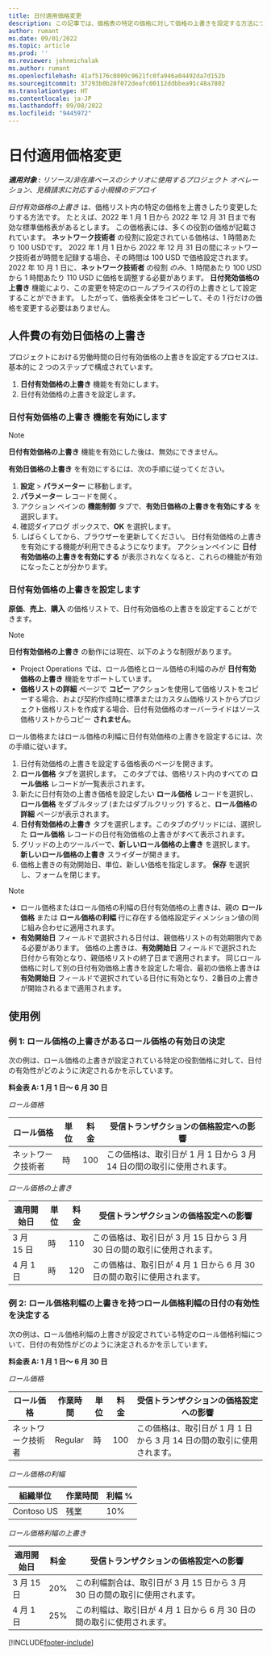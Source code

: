 ```yaml
---
title: 日付適用価格変更
description: この記事では、価格表の特定の価格に対して価格の上書きを設定する方法について説明します。
author: rumant
ms.date: 09/01/2022
ms.topic: article
ms.prod: ''
ms.reviewer: johnmichalak
ms.author: rumant
ms.openlocfilehash: 41af5176c0809c9621fc0fa946a04492da7d152b
ms.sourcegitcommit: 37293b0b28f072deafc00112ddbbea91c48a7802
ms.translationtype: HT
ms.contentlocale: ja-JP
ms.lasthandoff: 09/08/2022
ms.locfileid: "9445972"
---
```

# <a name="date-effective-price-overrides"></a>日付適用価格変更 

_**適用対象 :** リソース/非在庫ベースのシナリオに使用するプロジェクト オペレーション、見積請求に対応する小規模のデプロイ_

*日付有効価格の上書き* は、価格リスト内の特定の価格を上書きしたり変更したりする方法です。 たとえば、2022 年 1 月 1 日から 2022 年 12 月 31 日まで有効な標準価格表があるとします。 この価格表には、多くの役割の価格が記載されています。 **ネットワーク技術者** の役割に設定されている価格は、1 時間あたり 100 USDです。 2022 年 1 月 1 日から 2022 年 12 月 31 日の間にネットワーク技術者が時間を記録する場合、その時間は 100 USD で価格設定されます。 2022 年 10 月 1 日に、**ネットワーク技術者** の役割 *のみ*、1 時間あたり 100 USD から 1 時間あたり 110 USD に価格を調整する必要があります。 **日付発効価格の上書き** 機能により、この変更を特定のロールプライスの行の上書きとして設定することができます。 したがって、価格表全体をコピーして、その 1 行だけの価格を変更する必要はありません。

## <a name="date-effective-price-overrides-for-labor-pricing"></a>人件費の有効日価格の上書き

プロジェクトにおける労働時間の日付有効価格の上書きを設定するプロセスは、基本的に 2 つのステップで構成されています。

1. **日付有効価格の上書き** 機能を有効にします。
1. 日付有効価格の上書きを設定します。

### <a name="enable-the-date-effective-price-overrides-feature"></a>日付有効価格の上書き 機能を有効にします

> [!NOTE]
> **日付有効価格の上書き** 機能を有効にした後は、無効にできません。

**有効日価格の上書き** を有効にするには、次の手順に従ってください。

1. **設定** \> **パラメーター** に移動します。
1. **パラメーター** レコードを開く。
1. アクション ペインの **機能制御** タブで、**有効日価格の上書きを有効にする** を選択します。
1. 確認ダイアログ ボックスで、**OK** を選択します。
1. しばらくしてから、ブラウザーを更新してください。 日付有効価格の上書きを有効にする機能が利用できるようになります。 アクションペインに **日付有効価格の上書きを有効にする** が表示されなくなると、これらの機能が有効になったことが分かります。

### <a name="set-up-a-date-effective-price-override"></a>日付有効価格の上書きを設定します

**原価**、**売上**、**購入** の価格リストで、日付有効価格の上書きを設定することができます。

> [!NOTE]
>**日付有効価格の上書き** の動作には現在、以下のような制限があります。
>
> - Project Operations では、ロール価格とロール価格の利幅のみが **日付有効価格の上書き** 機能をサポートしています。
> - **価格リストの詳細** ページで **コピー** アクションを使用して価格リストをコピーする場合、および契約作成時に標準またはカスタム価格リストからプロジェクト価格リストを作成する場合、日付有効価格のオーバーライドはソース価格リストからコピー **されません**。

ロール価格またはロール価格の利幅に日付有効価格の上書きを設定するには、次の手順に従います。

1. 日付有効価格の上書きを設定する価格表のページを開きます。
1. **ロール価格** タブを選択します。 このタブでは、価格リスト内のすべての **ロール価格** レコードが一覧表示されます。
1. 新たに日付有効の上書き価格を設定したい **ロール価格** レコードを選択し、**ロール価格** をダブルタップ (またはダブルクリック) すると、**ロール価格の詳細** ページが表示されます。
1. **日付有効価格の上書き** タブを選択します。このタブのグリッドには、選択した **ロール価格** レコードの日付有効価格の上書きがすべて表示されます。
1. グリッドの上のツールバーで、**新しいロール価格の上書き** を選択します。 **新しいロール価格の上書き** スライダーが開きます。
1. 価格上書きの有効開始日、単位、新しい価格を指定します。 **保存** を選択し、フォームを閉じます。

> [!NOTE]
> - ロール価格またはロール価格の利幅の日付有効価格の上書きは、親の **ロール価格** または **ロール価格の利幅** 行に存在する価格設定ディメンション値の同じ組み合わせに適用されます。
> - **有効開始日** フィールドで選択される日付は、親価格リストの有効期限内である必要があります。 価格の上書きは、**有効開始日** フィールドで選択された日付から有効となり、親価格リストの終了日まで適用されます。 同じロール価格に対して別の日付有効価格上書きを設定した場合、最初の価格上書きは **有効開始日** フィールドで選択されている日付に有効となり、2番目の上書きが開始されるまで適用されます。

## <a name="examples"></a>使用例

### <a name="example-1-determining-date-effectivity-for-a-role-price-that-has-role-price-overrides"></a>例 1: ロール価格の上書きがあるロール価格の有効日の決定

次の例は、ロール価格の上書きが設定されている特定の役割価格に対して、日付の有効性がどのように決定されるかを示しています。

**料金表 A: 1 月 1 日～ 6 月 30 日**

*ロール価格*

| ロール価格 | 単位 | 料金 | 受信トランザクションの価格設定への影響 |
|---|---|---|---|
| ネットワーク技術者 | 時 | 100 | この価格は、取引日が 1 月 1 日から 3 月 14 日の間の取引に使用されます。 |

*ロール価格の上書き*

| 適用開始日 | 単位 | 料金 | 受信トランザクションの価格設定への影響 |
|---|---|---|---|
| 3 月 15 日 | 時 | 110 | この価格は、取引日が 3 月 15 日から 3 月 30 日の間の取引に使用されます。 |
| 4 月 1 日 | 時 | 120 | この価格は、取引日が 4 月 1 日から 6 月 30 日の間の取引に使用されます。 |

### <a name="example-2-determining-date-effectivity-for-a-role-price-markup-that-has-role-price-markup-overrides"></a>例 2: ロール価格利幅の上書きを持つロール価格利幅の日付の有効性を決定する

次の例は、ロール価格利幅の上書きが設定されている特定のロール価格利幅について、日付の有効性がどのように決定されるかを示しています。

**料金表 A: 1 月 1 日～ 6 月 30 日**

*ロール価格*

| ロール価格 | 作業時間 | 単位 | 料金 | 受信トランザクションの価格設定への影響 |
|---|---|---|---|---|
| ネットワーク技術者 | Regular | 時 | 100 | この価格は、取引日が 1 月 1 日から 3 月 14 日の間の取引に使用されます。 |

*ロール価格の利幅*

| 組織単位 | 作業時間 | 利幅 % |
|---|---|---|
| Contoso US | 残業 | 10% |

*ロール価格利幅の上書き*

| 適用開始日 | 料金 | 受信トランザクションの価格設定への影響 |
|---|---|---|
| 3 月 15 日 | 20% | この利幅割合は、取引日が 3 月 15 日から 3 月 30 日の間の取引に使用されます。 |
| 4 月 1 日 | 25% | この利幅は、取引日が 4 月 1 日から 6 月 30 日の間の取引に使用されます。 |

[!INCLUDE[footer-include](../includes/footer-banner.md)]
